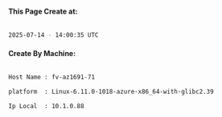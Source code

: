 
   
#### This Page Create at:

```bash

2025-07-14 - 14:00:35 UTC

```

#### Create By Machine:

```bash

Host Name : fv-az1691-71

platform  : Linux-6.11.0-1018-azure-x86_64-with-glibc2.39

Ip Local  : 10.1.0.88

```

